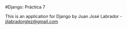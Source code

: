 #Django: Práctica 7

This is an application for Django
by Juan José Labrador - jjlabradorglez@gmail.com

